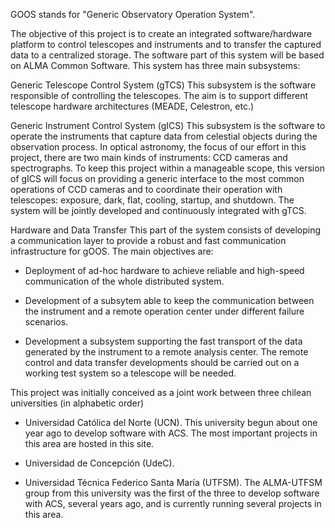 GOOS stands for "Generic Observatory Operation System".

The objective of this project is to create an integrated software/hardware platform to control telescopes and instruments and to transfer the captured data to a centralized storage. The software part of this system will be based on ALMA Common Software. This system has three main subsystems:

Generic Telescope Control System (gTCS)
This subsystem is the software responsible of controlling the telescopes. The aim is to support different telescope hardware architectures (MEADE, Celestron, etc.)

Generic Instrument Control System (gICS)
This subsystem is the software to operate the instruments that capture data from celestial objects during the observation process. In optical astronomy, the focus of our effort in this project, there are two main kinds of instruments: CCD cameras and spectrographs. To keep this project within a manageable scope, this version of gICS will focus on providing a generic interface to the most common operations of CCD cameras and to coordinate their operation with telescopes: exposure, dark, flat, cooling, startup, and shutdown. The system will be jointly developed and continuously integrated with gTCS.

Hardware and Data Transfer
This part of the system consists of developing a communication layer to provide a robust and fast communication infrastructure for gOOS. The main objectives are:

- Deployment of ad-hoc hardware to achieve reliable and high-speed communication of the whole distributed system.

- Development of a subsytem able to keep the communication between the instrument and a remote operation center under different failure scenarios.

- Development a subsystem supporting the fast transport of the data generated by the instrument to a remote analysis center.
The remote control and data transfer developments should be carried out on a working test system so a telescope will be needed.

This project was initially conceived as a joint work between three chilean universities (in alphabetic order)

- Universidad Católica del Norte (UCN). This university begun about one year ago to develop software with ACS. The most important projects in this area are hosted in this site.

- Universidad de Concepción (UdeC).

- Universidad Técnica Federico Santa María (UTFSM). The ALMA-UTFSM group from this university was the first of the three to develop software with ACS, several years ago, and is currently running several projects in this area.